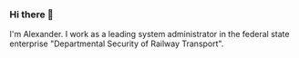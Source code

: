 ### Hi there 👋

I'm Alexander.
I work as a leading system administrator in the federal state enterprise "Departmental Security of Railway Transport".
